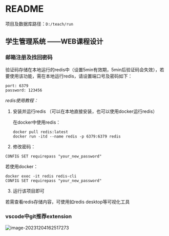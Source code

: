 # README

项目及数据库路径：`D:/teach/run`

## 学生管理系统 ——WEB课程设计

### 邮箱注册及找回密码
验证码存储在本地运行的redis中（设置5min有效期，5min后验证码会失效），若要使用该功能，需在本地运行redis，请设置端口号及密码如下：
```
port: 6379
password: 123456
```
*redis使用教程：*
1. 安装并运行redis （可以在本地直接安装，也可以使用docker运行redis）

   在docker中使用redis：

   ```
   docker pull redis:latest
   docker run -itd --name redis -p 6379:6379 redis
   ```

2. 修改密码：
```shell
CONFIG SET requirepass "your_new_password"
```
若使用docker：
```shell
docker exec -it redis redis-cli
CONFIG SET requirepass "your_new_password"
```
3. 运行该项目即可

若需查看redis存储内容，可使用如redis desktop等可视化工具



### vscode中git推荐extension

![image-20231204162517273](https://cdn.jsdelivr.net/gh/rainnn-w/Pictures@main/blog/202312041625486.png)